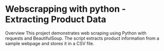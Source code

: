 # Webscrapping with python - Extracting Product Data
Overview
This project demonstrates web scraping using Python with requests and BeautifulSoup. The script extracts product information from a sample webpage and stores it in a CSV file.
